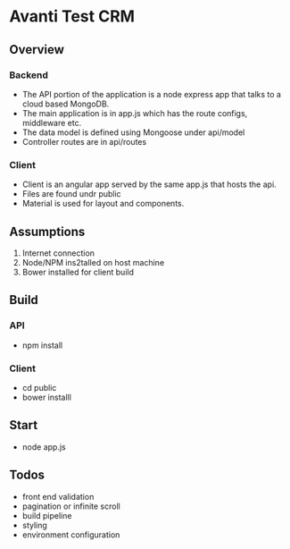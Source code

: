 # Avanti Test CRM

## Overview

### Backend
* The API portion of the application is a node express app that talks to a cloud based MongoDB.
* The main application is in app.js which has the route configs, middleware etc.
* The data model is defined using Mongoose under api/model
* Controller routes are in api/routes

### Client
* Client is an angular app served by the same app.js that hosts the api.
* Files are found undr public
* Material is used for layout and components.


## Assumptions

1. Internet connection
1. Node/NPM ins2talled on host machine
1. Bower installed for client build

## Build

### API

* npm install

### Client

* cd public
* bower installl

## Start

* node app.js

## Todos

* front end validation
* pagination or infinite scroll
* build pipeline
* styling
* environment configuration

